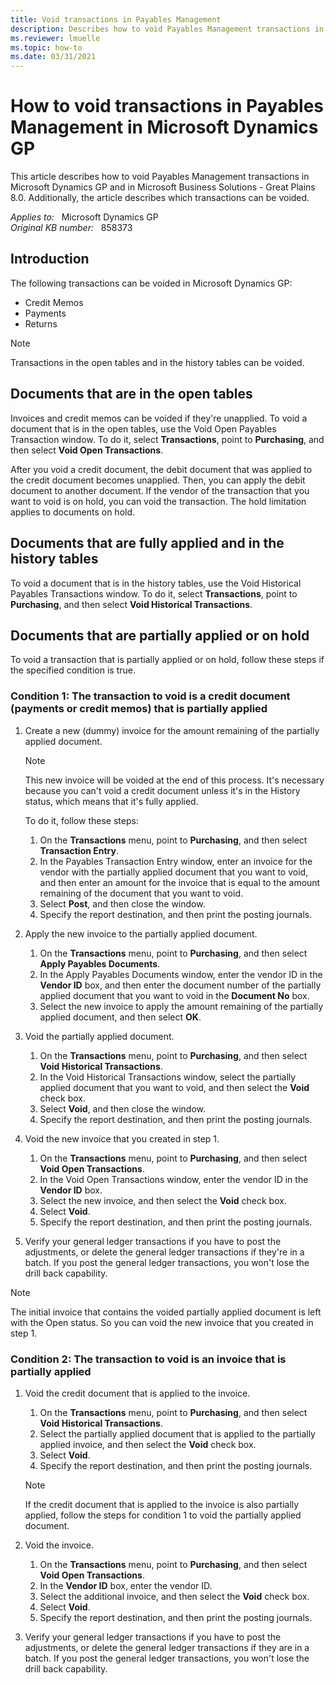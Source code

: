 ```yaml
---
title: Void transactions in Payables Management
description: Describes how to void Payables Management transactions in Microsoft Dynamics GP and in Microsoft Business Solutions - Great Plains.
ms.reviewer: lmuelle
ms.topic: how-to
ms.date: 03/31/2021
---
```

# How to void transactions in Payables Management in Microsoft Dynamics GP

This article describes how to void Payables Management transactions in Microsoft Dynamics GP and in Microsoft Business Solutions - Great Plains 8.0. Additionally, the article describes which transactions can be voided.

_Applies to:_ &nbsp; Microsoft Dynamics GP  
_Original KB number:_ &nbsp; 858373

## Introduction

The following transactions can be voided in Microsoft Dynamics GP:

- Credit Memos
- Payments
- Returns

> [!NOTE]
> Transactions in the open tables and in the history tables can be voided.

## Documents that are in the open tables

Invoices and credit memos can be voided if they're unapplied. To void a document that is in the open tables, use the Void Open Payables Transaction window. To do it, select **Transactions**, point to **Purchasing**, and then select **Void Open Transactions**.

After you void a credit document, the debit document that was applied to the credit document becomes unapplied. Then, you can apply the debit document to another document. If the vendor of the transaction that you want to void is on hold, you can void the transaction. The hold limitation applies to documents on hold.

## Documents that are fully applied and in the history tables

To void a document that is in the history tables, use the Void Historical Payables Transactions window. To do it, select **Transactions**, point to **Purchasing**, and then select **Void Historical Transactions**.

## Documents that are partially applied or on hold

To void a transaction that is partially applied or on hold, follow these steps if the specified condition is true.

### Condition 1: The transaction to void is a credit document (payments or credit memos) that is partially applied

1. Create a new (dummy) invoice for the amount remaining of the partially applied document.

    > [!NOTE]
    > This new invoice will be voided at the end of this process. It's necessary because you can't void a credit document unless it's in the History status, which means that it's fully applied.

    To do it, follow these steps:

      1. On the **Transactions** menu, point to **Purchasing**, and then select **Transaction Entry**.
      2. In the Payables Transaction Entry window, enter an invoice for the vendor with the partially applied document that you want to void, and then enter an amount for the invoice that is equal to the amount remaining of the document that you want to void.
      3. Select **Post**, and then close the window.
      4. Specify the report destination, and then print the posting journals.

2. Apply the new invoice to the partially applied document.

    1. On the **Transactions** menu, point to **Purchasing**, and then select **Apply Payables Documents**.
    2. In the Apply Payables Documents window, enter the vendor ID in the **Vendor ID** box, and then enter the document number of the partially applied document that you want to void in the **Document No** box.
    3. Select the new invoice to apply the amount remaining of the partially applied document, and then select **OK**.

3. Void the partially applied document.

    1. On the **Transactions** menu, point to **Purchasing**, and then select **Void Historical Transactions**.
    2. In the Void Historical Transactions window, select the partially applied document that you want to void, and then select the **Void** check box.
    3. Select **Void**, and then close the window.
    4. Specify the report destination, and then print the posting journals.

4. Void the new invoice that you created in step 1.

    1. On the **Transactions** menu, point to **Purchasing**, and then select **Void Open Transactions**.
    2. In the Void Open Transactions window, enter the vendor ID in the **Vendor ID** box.
    3. Select the new invoice, and then select the **Void** check box.
    4. Select **Void**.
    5. Specify the report destination, and then print the posting journals.

5. Verify your general ledger transactions if you have to post the adjustments, or delete the general ledger transactions if they're in a batch. If you post the general ledger transactions, you won't lose the drill back capability.

> [!NOTE]
> The initial invoice that contains the voided partially applied document is left with the Open status. So you can void the new invoice that you created in step 1.

### Condition 2: The transaction to void is an invoice that is partially applied

1. Void the credit document that is applied to the invoice.

    1. On the **Transactions** menu, point to **Purchasing**, and then select **Void Historical Transactions**.
    2. Select the partially applied document that is applied to the partially applied invoice, and then select the **Void** check box.
    3. Select **Void**.
    4. Specify the report destination, and then print the posting journals.

    > [!NOTE]
    > If the credit document that is applied to the invoice is also partially applied, follow the steps for condition 1 to void the partially applied document.

2. Void the invoice.

    1. On the **Transactions** menu, point to **Purchasing**, and then select **Void Open Transactions**.
    2. In the **Vendor ID** box, enter the vendor ID.
    3. Select the additional invoice, and then select the **Void** check box.
    4. Select **Void**.
    5. Specify the report destination, and then print the posting journals.

3. Verify your general ledger transactions if you have to post the adjustments, or delete the general ledger transactions if they are in a batch. If you post the general ledger transactions, you won't lose the drill back capability.

